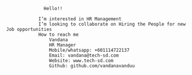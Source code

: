                  Hello!!

                I’m interested in HR Management 
                I’m looking to collaborate on Hiring the People for new Job opportunities 
                How to reach me 
                    Vandana
                    HR Manager
                    Mobile/whatsapp: +601114722137
                    Email: vandana@tech-sd.com
                    Website: www.tech-sd.com
                    Github: github.com/vandanavanduu



<!---
vandanavanduu/vandanavanduu is a ✨ special ✨ repository because its `README.md` (this file) appears on your GitHub profile.
You can click the Preview link to take a look at your changes.
--->
